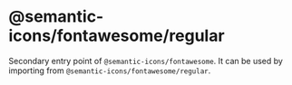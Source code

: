 # @semantic-icons/fontawesome/regular

Secondary entry point of `@semantic-icons/fontawesome`. It can be used by importing from `@semantic-icons/fontawesome/regular`.
